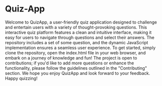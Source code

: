 # Quiz-App

Welcome to QuizApp, a user-friendly quiz application designed to challenge and entertain users with a variety of thought-provoking questions. This interactive quiz platform features a clean and intuitive interface, making it easy for users to navigate through questions and select their answers. The repository includes a set of some question, and the dynamic JavaScript implementation ensures a seamless user experience. To get started, simply clone the repository, open the index.html file in your web browser, and embark on a journey of knowledge and fun! The project is open to contributions; if you'd like to add more questions or enhance the functionality, please follow the guidelines outlined in the "Contributing" section. We hope you enjoy QuizApp and look forward to your feedback. Happy quizzing!
